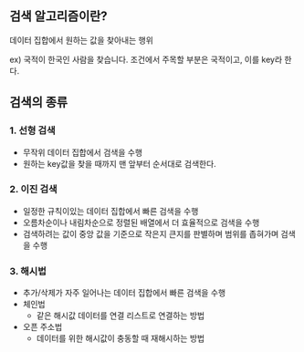 ## 검색 알고리즘이란?

데이터 집합에서 원하는 값을 찾아내는 행위

ex) 국적이 한국인 사람을 찾습니다.
조건에서 주목할 부분은 국적이고, 이를 key라 한다.


## 검색의 종류

### 1. 선형 검색

- 무작위 데이터 집합에서 검색을 수행
- 원하는 key값을 찾을 때까지 맨 앞부터 순서대로 검색한다.


### 2. 이진 검색

- 일정한 규칙이있는 데이터 집합에서 빠른 검색을 수행
- 오름차순이나 내림차순으로 정렬된 배열에서 더 효율적으로 검색을 수행
- 검색하려는 값이 중앙 값을 기준으로 작은지 큰지를 판별하며 범위를 좁혀가며 검색을 수행

### 3. 해시법

- 추가/삭제가 자주 일어나는 데이터 집합에서 빠른 검색을 수행
- 체인법 
  - 같은 해시값 데이터를 연결 리스트로 연결하는 방법
- 오픈 주소법 
  - 데이터를 위한 해시값이 충동할 때 재해시하는 방법